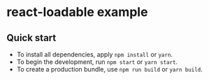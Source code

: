 # react-loadable example

## Quick start

* To install all dependencies, apply `npm install` or `yarn`.
* To begin the development, run `npm start` or `yarn start`.
* To create a production bundle, use `npm run build` or `yarn build`.